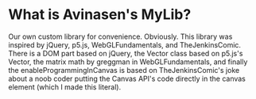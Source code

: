 # What is Avinasen's MyLib?
Our own custom library for convenience. Obviously.
This library was inspired by jQuery, p5.js, WebGLFundamentals, and TheJenkinsComic. There is a DOM part based on jQuery, the Vector class based on p5.js's Vector, the matrix math by greggman in WebGLFundamentals, and finally the enableProgrammingInCanvas is based on TheJenkinsComic's joke about a noob coder putting the Canvas API's code directly in the canvas element (which I made this literal).
